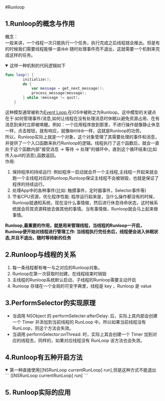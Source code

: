 #Runloop
## 1.Runloop的概念与作用
概念：  
一般来讲，一个线程一次只能执行一个任务，执行完成之后线程就会推出。但是有的时候我们需要线程能够一直``待命`` 随时处理事件而不退出，这就需要一个机制来完成这样的任务。
<details open>
  <summary>这样一种机制的代码逻辑如下</summary>

```swift
func loop() {	
		initialize();
		do {
			var message = get_next_message();
			process_message(message);
		} while (message != quit);
	}
```
这种模型通常被称为[Event Loop](
http://en.wikipedia.org/wiki/Event_loop),在iOS中被称之为Runloop。这中模型的关键点在于:如何管理事件/消息,如何让线程在没有处理消息时休眠以避免资源占用、在有消息到来时立即被唤醒。例如：一个应用程序放到那里，不进行操作就像静止休息一样，点击按钮，就有响应，就像``随时待命``一样，这就是Runloop的功劳。  
所以，Runloop实际上就是一个对象，这个对象管理了其需要处理的事件和消息，并提供了一个入口函数来执行Runloop的逻辑。线程执行了这个函数后，就会一直处于这个函数内部"接受消息 -> 等待 -> 处理"的循环中，直到这个循环结束(比如传入quit的消息),函数返回。	
作用:		
1. 保持程序的持续运行: 例如程序一启动就会开一个主线程,主线程一开起来就会跑一个主线程对应的Runloop,Runloop保证主线程不会被销毁，也就是保证了程序的持续运行。	
2. 处理App中的各种事件(比如: 触摸事件，定时器事件，Selector事件等)	
3. 节省CPU资源，优化程序性能: 程序运行起来是，当什么操作都没有的时候，Runloop就通知系统，现在没什么事情做，然后进行休息待命状态，这时候系统就会将其资源释放去做其他的事情。当有事情做，Runloop就会马上起来做事情。	

**Runloop,最重要的作用，就是用来管理线程，当线程的Runloop一开启，Runloop便开始对线程进行管理工作: 当线程执行完任务后，线程便会进入休眠状态,并且不退出，随时等待新的任务**
## 2.Runloop与线程的关系
1. 每一条线程都有唯一与之对应的Runloop对象。
2. Runloop在第一次获取时创建，在线程结束时销毁
3. 主线程的Runloop系统默认启动，子线程的Runloop需要主动开启
4. Runloop 存储在一个全局的可变字典里，线程是 key ，Runloop 是 value 

## 3.PerformSelector的实现原理
* 当调用 NSObject 的 performSelecter:afterDelay: 后，实际上其内部会创建一个 Timer 并添加到当前线程的 RunLoop 中。所以如果当前线程没有 RunLoop，则这个方法会失效。		
* 当调用 performSelector:onThread: 时，实际上其会创建一个 Timer 加到对应的线程去，同样的，如果对应线程没有 RunLoop 该方法也会失效。

## 4.Runloop有五种开启方法	 
<details open>
  <summary>第一种直接使用[[NSRunLoop currentRunLoop] run],但是这种方式不能退出</summary>
  ```
  [[NSRunLoop currentRunLoop] run]
  ```		
  
## 5. Runloop实际的应用
